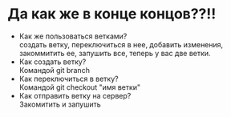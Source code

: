 # Да как же в конце концов??!!

- Как же пользоваться ветками?\
    создать ветку, переключиться в нее, добавить изменения, закоммитить ее, запушить все, теперь у вас две ветки.
- Как создать ветку?\
    Командой git branch
- Как переключиться в ветку?\
    Командой git checkout "имя ветки"
- Как отправить ветку на сервер?\
    Закомитить и запушить
